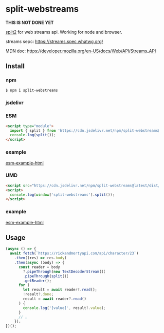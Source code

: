 # split-webstreams

**THIS IS NOT DONE YET**

[split2](https://github.com/mcollina/split2#readme) for web streams api. Working for node and browser.

streams sepc:
https://streams.spec.whatwg.org/

MDN doc:
https://developer.mozilla.org/en-US/docs/Web/API/Streams_API

## Install

### npm

```bash
$ npm i split-webstreams
```

### jsdelivr

### ESM

```html
<script type="module">
  import { split } from 'https://cdn.jsdelivr.net/npm/split-webstreams@latest';
  console.log(split());
</script>
```

### example

[esm-example-html](../../e2e-test/vanilla-js/index-esm.html)

### UMD

```html
<script src="https://cdn.jsdelivr.net/npm/split-webstreams@latest/dist/split-webstreams.umd.js"></script>
<script>
  console.log(window['split-webstreams'].split());
</script>
```

### example

[esm-example-html](../../e2e-test/vanilla-js/index-umd.html)

## Usage

```javascript
(async () => {
  await fetch(`https://rickandmortyapi.com/api/character/23`)
    .then((res) => res.body)
    .then(async (body) => {
      const reader = body
        ?.pipeThrough(new TextDecoderStream())
        .pipeThrough(split())
        .getReader();
      for (
        let result = await reader?.read();
        !result?.done;
        result = await reader?.read()
      ) {
        console.log('[value]', result?.value);
      }
      // …
    });
})();
```
